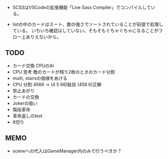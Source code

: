 
- SCSSはVSCodeの拡張機能「Live Sass Compiler」でコンパイルしている。

- listの中のカードはスート、数の強さでソートされていることが前提で処理している。
いちいち確認はしていない。そもそもぐちゃぐちゃになることがフロー上ありえないから。

## TODO

- カード交換 CPUのAI
- CPU 思考 敵のカードが残り2枚のときのカード分割
- multi, stairsの価値をあげる
- CPU 分割 4566 → (4 5 66)駄目 (456 6)正解
- 禁止あがり
- カードの交換
- Jokerの扱い
- 階段革命
- 革命返しのtest
- 8切り

## MEMO

- sceneへの代入はGameManager内のみで行うべきか？
